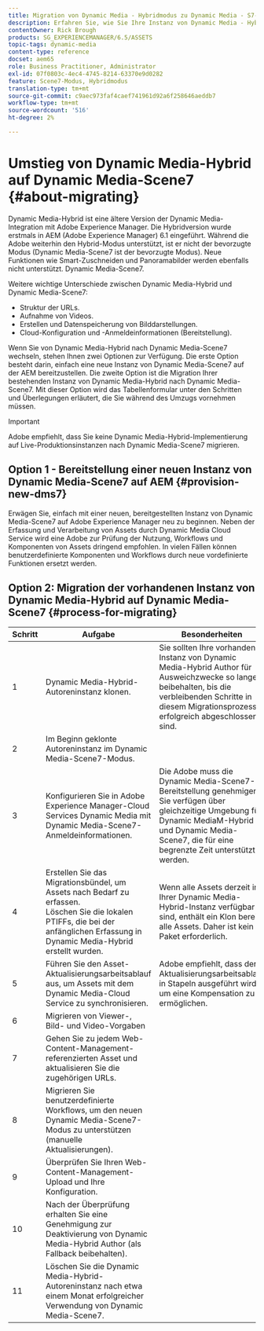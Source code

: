 ```yaml
---
title: Migration von Dynamic Media - Hybridmodus zu Dynamic Media - S7-Modus
description: Erfahren Sie, wie Sie Ihre Instanz von Dynamic Media - Hybrid-Modus auf Dynamic Media - S7-Modus migrieren.
contentOwner: Rick Brough
products: SG_EXPERIENCEMANAGER/6.5/ASSETS
topic-tags: dynamic-media
content-type: reference
docset: aem65
role: Business Practitioner, Administrator
exl-id: 07f0803c-4ec4-4745-8214-63370e9d0282
feature: Scene7-Modus, Hybridmodus
translation-type: tm+mt
source-git-commit: c9aec973faf4caef741961d92a6f258646aeddb7
workflow-type: tm+mt
source-wordcount: '516'
ht-degree: 2%

---
```


# Umstieg von Dynamic Media-Hybrid auf Dynamic Media-Scene7 {#about-migrating}

Dynamic Media-Hybrid ist eine ältere Version der Dynamic Media-Integration mit Adobe Experience Manager. Die Hybridversion wurde erstmals in AEM (Adobe Experience Manager) 6.1 eingeführt. Während die Adobe weiterhin den Hybrid-Modus unterstützt, ist er nicht der bevorzugte Modus (Dynamic Media-Scene7 ist der bevorzugte Modus). Neue Funktionen wie Smart-Zuschneiden und Panoramabilder werden ebenfalls nicht unterstützt. Dynamic Media-Scene7.

Weitere wichtige Unterschiede zwischen Dynamic Media-Hybrid und Dynamic Media-Scene7:

* Struktur der URLs.
* Aufnahme von Videos.
* Erstellen und Datenspeicherung von Bilddarstellungen.
* Cloud-Konfiguration und -Anmeldeinformationen (Bereitstellung).

Wenn Sie von Dynamic Media-Hybrid nach Dynamic Media-Scene7 wechseln, stehen Ihnen zwei Optionen zur Verfügung. Die erste Option besteht darin, einfach eine neue Instanz von Dynamic Media-Scene7 auf der AEM bereitzustellen. Die zweite Option ist die Migration Ihrer bestehenden Instanz von Dynamic Media-Hybrid nach Dynamic Media-Scene7. Mit dieser Option wird das Tabellenformular unter den Schritten und Überlegungen erläutert, die Sie während des Umzugs vornehmen müssen.

>[!IMPORTANT]
>
>Adobe empfiehlt, dass Sie keine Dynamic Media-Hybrid-Implementierung auf Live-Produktionsinstanzen nach Dynamic Media-Scene7 migrieren.

## Option 1 - Bereitstellung einer neuen Instanz von Dynamic Media-Scene7 auf AEM {#provision-new-dms7}

Erwägen Sie, einfach mit einer neuen, bereitgestellten Instanz von Dynamic Media-Scene7 auf Adobe Experience Manager neu zu beginnen. Neben der Erfassung und Verarbeitung von Assets durch Dynamic Media Cloud Service wird eine Adobe zur Prüfung der Nutzung, Workflows und Komponenten von Assets dringend empfohlen. In vielen Fällen können benutzerdefinierte Komponenten und Workflows durch neue vordefinierte Funktionen ersetzt werden.

## Option 2: Migration der vorhandenen Instanz von Dynamic Media-Hybrid auf Dynamic Media-Scene7 {#process-for-migrating}

| Schritt | Aufgabe | Besonderheiten |
|---|---|---|
| 1 | Dynamic Media-Hybrid-Autoreninstanz klonen. | Sie sollten Ihre vorhandene Instanz von Dynamic Media-Hybrid Author für Ausweichzwecke so lange beibehalten, bis die verbleibenden Schritte in diesem Migrationsprozess erfolgreich abgeschlossen sind. |
| 2 | Im Beginn geklonte Autoreninstanz im Dynamic Media-Scene7-Modus. |  |
| 3 | Konfigurieren Sie in Adobe Experience Manager-Cloud Services Dynamic Media mit Dynamic Media-Scene7-Anmeldeinformationen. | Die Adobe muss die Dynamic Media-Scene7-Bereitstellung genehmigen. Sie verfügen über gleichzeitige Umgebung für Dynamic MediaM-Hybrid und Dynamic Media-Scene7, die für eine begrenzte Zeit unterstützt werden. |
| 4 | Erstellen Sie das Migrationsbündel, um Assets nach Bedarf zu erfassen.<br>Löschen Sie die lokalen PTIFFs, die bei der anfänglichen Erfassung in Dynamic Media-Hybrid erstellt wurden. | Wenn alle Assets derzeit in Ihrer Dynamic Media-Hybrid-Instanz verfügbar sind, enthält ein Klon bereits alle Assets. Daher ist kein Paket erforderlich. |
| 5 | Führen Sie den Asset-Aktualisierungsarbeitsablauf aus, um Assets mit dem Dynamic Media-Cloud Service zu synchronisieren. | Adobe empfiehlt, dass der Aktualisierungsarbeitsablauf in Stapeln ausgeführt wird, um eine Kompensation zu ermöglichen. |
| 6 | Migrieren von Viewer-, Bild- und Video-Vorgaben |  |
| 7 | Gehen Sie zu jedem Web-Content-Management-referenzierten Asset und aktualisieren Sie die zugehörigen URLs. |  |
| 8 | Migrieren Sie benutzerdefinierte Workflows, um den neuen Dynamic Media-Scene7-Modus zu unterstützen (manuelle Aktualisierungen). |  |
| 9 | Überprüfen Sie Ihren Web-Content-Management-Upload und Ihre Konfiguration. |  |
| 10 | Nach der Überprüfung erhalten Sie eine Genehmigung zur Deaktivierung von Dynamic Media-Hybrid Author (als Fallback beibehalten). |  |
| 11 | Löschen Sie die Dynamic Media-Hybrid-Autoreninstanz nach etwa einem Monat erfolgreicher Verwendung von Dynamic Media-Scene7. |  |
